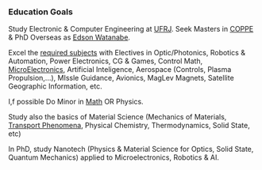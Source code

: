 
### Education Goals

Study Electronic & Computer Engineering at [UFRJ](https://www.topuniversities.com/universities/universidade-federal-do-rio-de-janeiro#sub). Seek Masters in [COPPE](http://www.pee.ufrj.br/index.php/pt/) & PhD Overseas as [Edson Watanabe](http://www.coe.ufrj.br/~watanabe/).

Excel the [required subjects](https://www.del.ufrj.br/atividades/graduacao/eletronica-e-computacao/fluxograma-de-disciplinas) with Electives in Optic/Photonics, Robotics & Automation, Power Electronics, CG & Games, Control Math, [MicroElectronics](https://www.rit.edu/programs/microelectronic-engineering-bs), Artificial Inteligence, Aerospace (Controls, Plasma Propulsion,...), MIssle Guidance, Avionics, MagLev Magnets, Satellite Geographic Information, etc.

I,f possible Do Minor in [Math](http://www.im.ufrj.br/bacharelado/duplo-diploma/resumo-acordo.htm) OR Physics.

Study also the basics of Material Science (Mechanics of Materials, [Transport Phenomena](https://en.wikipedia.org/wiki/Transport_phenomena), Physical Chemistry, Thermodynamics, Solid State, etc)


In PhD, study Nanotech (Physics & Material Science for Optics, Solid State, Quantum Mechanics) applied to Microelectronics, Robotics & AI.
